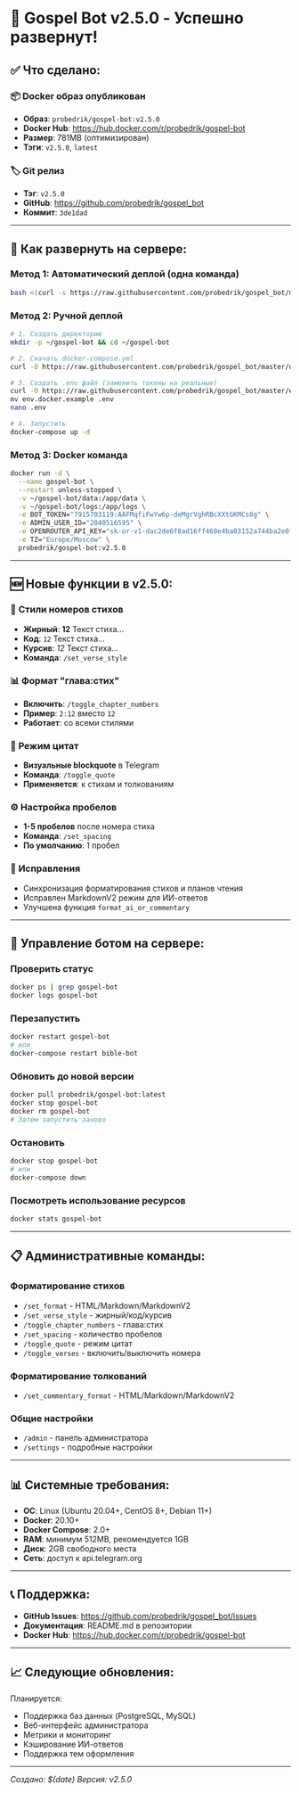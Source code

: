 # 🎉 Gospel Bot v2.5.0 - Успешно развернут!

## ✅ Что сделано:

### 📦 **Docker образ опубликован**
- **Образ**: `probedrik/gospel-bot:v2.5.0`
- **Docker Hub**: https://hub.docker.com/r/probedrik/gospel-bot
- **Размер**: 781MB (оптимизирован)
- **Тэги**: `v2.5.0`, `latest`

### 🏷️ **Git релиз**
- **Тэг**: `v2.5.0`
- **GitHub**: https://github.com/probedrik/gospel_bot
- **Коммит**: `3de1dad`

---

## 🚀 Как развернуть на сервере:

### Метод 1: Автоматический деплой (одна команда)
```bash
bash <(curl -s https://raw.githubusercontent.com/probedrik/gospel_bot/master/deploy-server.sh)
```

### Метод 2: Ручной деплой
```bash
# 1. Создать директорию
mkdir -p ~/gospel-bot && cd ~/gospel-bot

# 2. Скачать docker-compose.yml
curl -O https://raw.githubusercontent.com/probedrik/gospel_bot/master/docker-compose.yml

# 3. Создать .env файл (заменить токены на реальные)
curl -O https://raw.githubusercontent.com/probedrik/gospel_bot/master/env.docker.example
mv env.docker.example .env
nano .env

# 4. Запустить
docker-compose up -d
```

### Метод 3: Docker команда
```bash
docker run -d \
  --name gospel-bot \
  --restart unless-stopped \
  -v ~/gospel-bot/data:/app/data \
  -v ~/gospel-bot/logs:/app/logs \
  -e BOT_TOKEN="7915703119:AAFMqfiFwYw6p-deMgrVghRBcXXtGKMCs8g" \
  -e ADMIN_USER_ID="2040516595" \
  -e OPENROUTER_API_KEY="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" \
  -e TZ="Europe/Moscow" \
  probedrik/gospel-bot:v2.5.0
```

---

## 🆕 Новые функции в v2.5.0:

### 🎨 **Стили номеров стихов**
- **Жирный**: **12** Текст стиха...
- **Код**: `12` Текст стиха...
- **Курсив**: _12_ Текст стиха...
- **Команда**: `/set_verse_style`

### 📊 **Формат "глава:стих"**
- **Включить**: `/toggle_chapter_numbers`
- **Пример**: `2:12` вместо `12`
- **Работает**: со всеми стилями

### 💬 **Режим цитат**
- **Визуальные blockquote** в Telegram
- **Команда**: `/toggle_quote`
- **Применяется**: к стихам и толкованиям

### ⚙️ **Настройка пробелов**
- **1-5 пробелов** после номера стиха
- **Команда**: `/set_spacing`
- **По умолчанию**: 1 пробел

### 🔧 **Исправления**
- Синхронизация форматирования стихов и планов чтения
- Исправлен MarkdownV2 режим для ИИ-ответов
- Улучшена функция `format_ai_or_commentary`

---

## 🔧 Управление ботом на сервере:

### Проверить статус
```bash
docker ps | grep gospel-bot
docker logs gospel-bot
```

### Перезапустить
```bash
docker restart gospel-bot
# или
docker-compose restart bible-bot
```

### Обновить до новой версии
```bash
docker pull probedrik/gospel-bot:latest
docker stop gospel-bot
docker rm gospel-bot
# Затем запустить заново
```

### Остановить
```bash
docker stop gospel-bot
# или
docker-compose down
```

### Посмотреть использование ресурсов
```bash
docker stats gospel-bot
```

---

## 📋 Административные команды:

### Форматирование стихов
- `/set_format` - HTML/Markdown/MarkdownV2
- `/set_verse_style` - жирный/код/курсив
- `/toggle_chapter_numbers` - глава:стих
- `/set_spacing` - количество пробелов
- `/toggle_quote` - режим цитат
- `/toggle_verses` - включить/выключить номера

### Форматирование толкований
- `/set_commentary_format` - HTML/Markdown/MarkdownV2

### Общие настройки
- `/admin` - панель администратора
- `/settings` - подробные настройки

---

## 📊 Системные требования:

- **ОС**: Linux (Ubuntu 20.04+, CentOS 8+, Debian 11+)
- **Docker**: 20.10+
- **Docker Compose**: 2.0+
- **RAM**: минимум 512MB, рекомендуется 1GB
- **Диск**: 2GB свободного места
- **Сеть**: доступ к api.telegram.org

---

## 📞 Поддержка:

- **GitHub Issues**: https://github.com/probedrik/gospel_bot/issues
- **Документация**: README.md в репозитории
- **Docker Hub**: https://hub.docker.com/r/probedrik/gospel-bot

---

## 📈 Следующие обновления:

Планируется:
- Поддержка баз данных (PostgreSQL, MySQL)
- Веб-интерфейс администратора
- Метрики и мониторинг
- Кэширование ИИ-ответов
- Поддержка тем оформления

---

*Создано: $(date)*
*Версия: v2.5.0* 